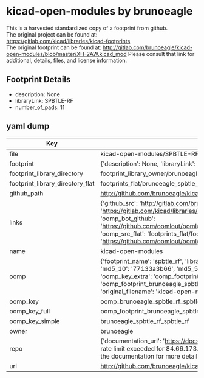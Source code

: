 # kicad-open-modules by brunoeagle  
This is a harvested standardized copy of a footprint from github.  
The original project can be found at:  
https://gitlab.com/kicad/libraries/kicad-footprints  
The original footprint can be found at:
http://gitlab.com/brunoeagle/kicad-open-modules/blob/master/XH-2AW.kicad_mod
Please consult that link for additional, details, files, and license information.  
## Footprint Details
* description: None  
* libraryLink: SPBTLE-RF  
* number_of_pads: 11  
## yaml dump  
| Key | Value |  
| --- | --- |  
| file | kicad-open-modules/SPBTLE-RF.kicad_mod |  
| footprint | {'description': None, 'libraryLink': 'SPBTLE-RF', 'number_of_pads': 11} |  
| footprint_library_directory | footprint_library_owner/brunoeagle_kicad-open-modules |  
| footprint_library_directory_flat | footprints_flat/brunoeagle_spbtle_rf_spbtle_rf/working |  
| github_path | http://github.com/brunoeagle/kicad-open-modules/blob/master/SPBTLE-RF.kicad_mod |  
| links | {'github_src': 'http://gitlab.com/brunoeagle/kicad-open-modules/blob/master/XH-2AW.kicad_mod', 'github_src_repo': 'https://gitlab.com/kicad/libraries/kicad-footprints', 'oomp_bot': 'footprints/brunoeagle_spbtle_rf_spbtle_rf/working', 'oomp_bot_github': 'https://github.com/oomlout/oomlout_oomp_footprint_bot/tree/main/footprints/brunoeagle_spbtle_rf_spbtle_rf/working', 'oomp_src_flat': 'footprints_flat/footprints_flat/brunoeagle_spbtle_rf_spbtle_rf/working', 'oomp_src_flat_github': 'https://github.com/oomlout/oomlout_oomp_footprint_src/tree/main/footprints_flat/brunoeagle_spbtle_rf_spbtle_rf/working'} |  
| name | kicad-open-modules |  
| oomp | {'footprint_name': 'spbtle_rf', 'library_name': 'spbtle_rf_kicad_mod', 'md5': '77133a3b66dabbfe239f0e53361c3bec', 'md5_10': '77133a3b66', 'md5_5': '77133', 'md5_6': '77133a', 'oomp_key': 'oomp_brunoeagle_spbtle_rf_spbtle_rf', 'oomp_key_extra': 'oomp_footprint_brunoeagle_spbtle_rf_spbtle_rf', 'oomp_key_full': 'oomp_footprint_brunoeagle_spbtle_rf_spbtle_rf_77133a', 'oomp_key_simple': 'brunoeagle_spbtle_rf_spbtle_rf', 'original_filename': 'kicad-open-modules/SPBTLE-RF.kicad_mod', 'owner_name': 'brunoeagle'} |  
| oomp_key | oomp_brunoeagle_spbtle_rf_spbtle_rf |  
| oomp_key_full | oomp_footprint_brunoeagle_spbtle_rf_spbtle_rf |  
| oomp_key_simple | brunoeagle_spbtle_rf_spbtle_rf |  
| owner | brunoeagle |  
| repo | {'documentation_url': 'https://docs.github.com/rest/overview/resources-in-the-rest-api#rate-limiting', 'message': "API rate limit exceeded for 84.66.173.59. (But here's the good news: Authenticated requests get a higher rate limit. Check out the documentation for more details.)"} |  
| url | http://github.com/brunoeagle/kicad-open-modules |  

